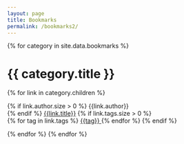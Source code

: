 ```yaml
---
layout: page
title: Bookmarks
permalink: /bookmarks2/
---
```


{% for category in site.data.bookmarks %}
<h1 class="block" id="{{category.title}}"> {{ category.title }} </h1>
{% for link in category.children %}
<p class="block" data-category="{{category.title}}">
{% if link.author.size > 0 %}
<span class="bookmarks-author"> {{link.author}} </span><br/>
{% endif %}
<a href="{{link.url}}">{{link.title}}</a>
{% if link.tags.size > 0 %}
<br/>
{% for tag in link.tags %}
<a href="?tags={{tag}}" class="bookmarks-tag" data-tag="{{tag}}"> {{tag}} </a>
{% endfor %}
{% endif %}
</p>
{% endfor %}
{% endfor %}

<script>
var read_url_param = function(param_name, as_list){
  as_list = as_list || false;
  var vars = {};
  var q = document.URL.split('?')[1];
  if(q != undefined){
    q = q.split('&');
    for(var i = 0; i < q.length; i++){
      var param = q[i].split('=');
      var name = param[0];
      var value = param[1];
      vars[name] = vars[name] || [];
      vars[name].push(value);
    }
  }
  if (vars.hasOwnProperty(param_name)){
    if (vars[param_name].length == 1 && !as_list){
      return vars[param_name][0];
    }
    return vars[param_name];
  }
  return null;
};

var hideElement = function(element){
  element.className += " hide";
}

var showElement = function(element){
  element.className += " show";
}

var filterByTag = function(filterTags){
  for (var ft = 0; ft < filterTags.length; ft++){
    var filterTag = filterTags[ft];
    var tags = document.getElementsByClassName('bookmarks-tag');
    for (var i = 0; i < tags.length; i++) {
      var tag = tags[i];
      if (tag.getAttribute("data-tag") == filterTag){
        showElement(tag.parentElement);
        var category = tag.parentElement.getAttribute("data-category");
        var header = document.getElementById(category);
        showElement(header);
      }
    }
  }
  var toHide = document.querySelectorAll(".block:not(.show)");
  for (var i = 0; i < toHide.length; i++){
    var block = toHide[i];
    hideElement(block);
  }
}

var filter = read_url_param("tags", true);
if (filter){
  filterByTag(filter);
}
</script>
